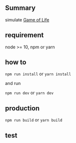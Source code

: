 ## Summary
simulate [Game of Life](https://en.wikipedia.org/wiki/Conway%27s_Game_of_Life)

## requirement

node >= 10,
npm or yarn

## how to

`npm run install` or `yarn install`

and run

`npm run dev` or `yarn dev`

## production

`npm run build` or `yarn build`

## test
